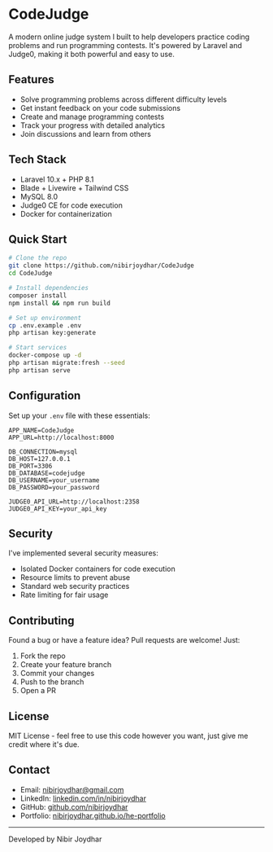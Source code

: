 # CodeJudge

A modern online judge system I built to help developers practice coding problems and run programming contests. It's powered by Laravel and Judge0, making it both powerful and easy to use.

## Features

- Solve programming problems across different difficulty levels
- Get instant feedback on your code submissions
- Create and manage programming contests
- Track your progress with detailed analytics
- Join discussions and learn from others

## Tech Stack

- Laravel 10.x + PHP 8.1
- Blade + Livewire + Tailwind CSS
- MySQL 8.0
- Judge0 CE for code execution
- Docker for containerization

## Quick Start

```bash
# Clone the repo
git clone https://github.com/nibirjoydhar/CodeJudge
cd CodeJudge

# Install dependencies
composer install
npm install && npm run build

# Set up environment
cp .env.example .env
php artisan key:generate

# Start services
docker-compose up -d
php artisan migrate:fresh --seed
php artisan serve
```

## Configuration

Set up your `.env` file with these essentials:
```env
APP_NAME=CodeJudge
APP_URL=http://localhost:8000

DB_CONNECTION=mysql
DB_HOST=127.0.0.1
DB_PORT=3306
DB_DATABASE=codejudge
DB_USERNAME=your_username
DB_PASSWORD=your_password

JUDGE0_API_URL=http://localhost:2358
JUDGE0_API_KEY=your_api_key
```

## Security

I've implemented several security measures:
- Isolated Docker containers for code execution
- Resource limits to prevent abuse
- Standard web security practices
- Rate limiting for fair usage

## Contributing

Found a bug or have a feature idea? Pull requests are welcome! Just:
1. Fork the repo
2. Create your feature branch
3. Commit your changes
4. Push to the branch
5. Open a PR

## License

MIT License - feel free to use this code however you want, just give me credit where it's due.

## Contact

- Email: [nibirjoydhar@gmail.com](mailto:nibirjoydhar@gmail.com)
- LinkedIn: [linkedin.com/in/nibirjoydhar](https://linkedin.com/in/nibirjoydhar)
- GitHub: [github.com/nibirjoydhar](https://github.com/nibirjoydhar)
- Portfolio: [nibirjoydhar.github.io/he-portfolio](https://nibirjoydhar.github.io/he-portfolio)

---

Developed by Nibir Joydhar
